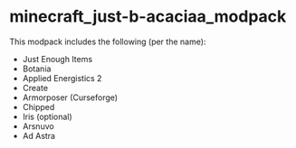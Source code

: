 # minecraft_just-b-acaciaa_modpack
This modpack includes the following (per the name):
- Just Enough Items
- Botania
- Applied Energistics 2
- Create
- Armorposer (Curseforge)
- Chipped
- Iris (optional)
- Arsnuvo
- Ad Astra
